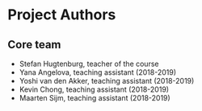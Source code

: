 # Project Authors

## Core team

- Stefan Hugtenburg, teacher of the course
- Yana Angelova, teaching assistant (2018-2019)
- Yoshi van den Akker, teaching assistant (2018-2019)
- Kevin Chong, teaching assistant (2018-2019)
- Maarten Sijm, teaching assistant (2018-2019)
